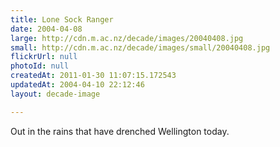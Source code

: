 ```yaml
---
title: Lone Sock Ranger
date: 2004-04-08
large: http://cdn.m.ac.nz/decade/images/20040408.jpg
small: http://cdn.m.ac.nz/decade/images/small/20040408.jpg
flickrUrl: null
photoId: null
createdAt: 2011-01-30 11:07:15.172543
updatedAt: 2004-04-10 22:12:46
layout: decade-image

---
```

Out in the rains that have drenched Wellington today.
